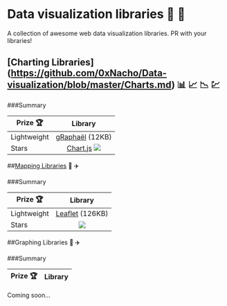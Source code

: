 # Data visualization libraries :closed_book: :closed_book:
A collection of awesome web data visualization libraries. PR with your libraries!


## [Charting Libraries] (https://github.com/0xNacho/Data-visualization/blob/master/Charts.md) :bar_chart: :chart_with_upwards_trend: :chart_with_downwards_trend: :chart:

###Summary

| Prize :trophy:        | Library           |
| ------------- |:-------------:|
| Lightweight      | [gRaphaël](http://g.raphaeljs.com) (12KB) |
| Stars      | [Chart.js](http://www.chartjs.org) ![](http://tuan-flask.herokuapp.com/service/star?url=https://github.com/nnnick/Chart.js&type=star)|

##[Mapping Libraries](https://github.com/0xNacho/Data-visualization/blob/master/Maps.md) :sunrise: :airplane: 

###Summary

| Prize :trophy:        | Library           |
| ------------- |:-------------:|
| Lightweight      | [Leaflet](http://leafletjs.com/) (126KB) |
| Stars      | ![](http://tuan-flask.herokuapp.com/service/star?url=https://github.com/Leaflet/Leaflet&type=star)|

##Graphing Libraries :sunrise: :airplane: 

###Summary

| Prize :trophy:        | Library           |
| ------------- |:-------------:|
Coming soon...
